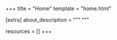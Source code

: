 +++
title = "Home"
template = "home.html"

[extra]
about_description = """
"""


resources = []
+++
